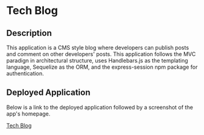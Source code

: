 # Tech Blog

## Description

This application is a CMS style blog where developers can publish posts and comment on other developers' posts. This application follows the MVC paradign in architectural structure, uses Handlebars.js as the templating language, Sequelize as the ORM, and the express-session npm package for authentication.

## Deployed Application

Below is a link to the deployed application followed by a screenshot of the app's homepage.

[Tech Blog]()
